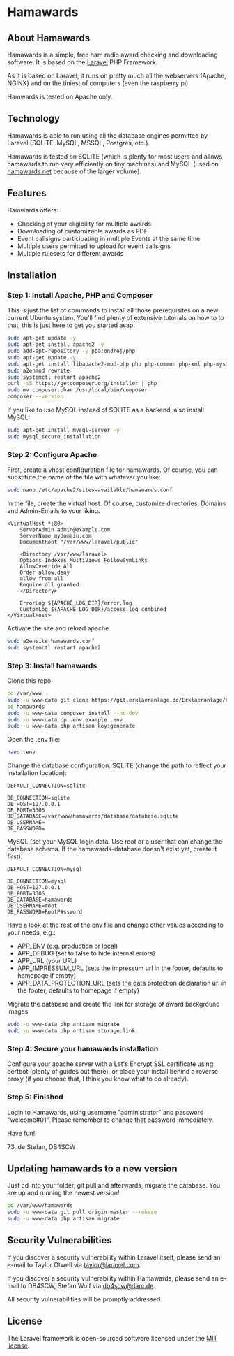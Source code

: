 # Hamawards

## About Hamawards

Hamawards is a simple, free ham radio award checking and downloading software. It is based on the [Laravel](https://laravel.com) PHP Framework.

As it is based on Laravel, it runs on pretty much all the webservers (Apache, NGINX) and on the tiniest of computers (even the raspberry pi). 

Hamwards is tested on Apache only.

## Technology

Hamawards is able to run using all the database engines permitted by Laravel (SQLITE, MySQL, MSSQL, Postgres, etc.). 

Hamawards is tested on SQLITE (which is plenty for most users and allows hamawards to run very efficiently on tiny machines) and MySQL (used on [hamawards.net](https://hamawards.net) because of the larger volume).

## Features

Hamwards offers:

- Checking of your eligibility for multiple awards
- Downloading of customizable awards as PDF
- Event callsigns participating in multiple Events at the same time
- Multiple users permitted to upload for event callsigns
- Multiple rulesets for different awards

## Installation

### Step 1: Install Apache, PHP and Composer
This is just the list of commands to install all those prerequisites on a new current Ubuntu system. You'll find plenty of extensive tutorials on how to to that, this is just here to get you started asap.

```bash
sudo apt-get update -y
sudo apt-get install apache2 -y
sudo add-apt-repository -y ppa:ondrej/php
sudo apt-get update -y
sudo apt-get install libapache2-mod-php php php-common php-xml php-mysql php-gd php-opcache php-mbstring php-tokenizer php-json php-bcmath php-zip php-sqlite unzip -y
sudo a2enmod rewrite
sudo systemctl restart apache2
curl -sS https://getcomposer.org/installer | php 
sudo mv composer.phar /usr/local/bin/composer
composer --version
```

If you like to use MySQL instead of SQLITE as a backend, also install MySQL:

```bash
sudo apt-get install mysql-server -y
sudo mysql_secure_installation
```

### Step 2: Configure Apache
First, create a vhost configuration file for hamawards. Of course, you can substitute the name of the file with whatever you like:
```bash
sudo nano /etc/apache2/sites-available/hamawards.conf
```

In the file, create the virtual host. Of course, customize directories, Domains and Admin-Emails to your liking.
```
<VirtualHost *:80>
    ServerAdmin admin@example.com
    ServerName mydomain.com
    DocumentRoot "/var/www/laravel/public"

    <Directory /var/www/laravel>
    Options Indexes MultiViews FollowSymLinks
    AllowOverride All
    Order allow,deny
    allow from all
    Require all granted
    </Directory>

    ErrorLog ${APACHE_LOG_DIR}/error.log
    CustomLog ${APACHE_LOG_DIR}/access.log combined
</VirtualHost>
```

Activate the site and reload apache

```bash
sudo a2ensite hamawards.conf
sudo systemctl restart apache2
```

### Step 3: Install hamawards
Clone this repo

```bash
cd /var/www
sudo -u www-data git clone https://git.erklaeranlage.de/Erklaeranlage/hamawards.git hamawards
cd hamawards
sudo -u www-data composer install --no-dev
sudo -u www-data cp .env.example .env
sudo -u www-data php artisan key:generate
```

Open the .env file:
```bash
nano .env
```

Change the database configuration.
SQLITE (change the path to reflect your installation location):
```
DEFAULT_CONNECTION=sqlite

DB_CONNECTION=sqlite
DB_HOST=127.0.0.1
DB_PORT=3306
DB_DATABASE=/var/www/hamawards/database/database.sqlite
DB_USERNAME=
DB_PASSWORD=
```

MySQL (set your MySQL login data. Use root or a user that can change the database schema. If the hamawards-database doesn't exist yet, create it first):
```
DEFAULT_CONNECTION=mysql

DB_CONNECTION=mysql
DB_HOST=127.0.0.1
DB_PORT=3306
DB_DATABASE=hamawards
DB_USERNAME=root
DB_PASSWORD=RootP#ssword
```

Have a look at the rest of the env file and change other values according to your needs, e.g.:
- APP_ENV (e.g. production or local)
- APP_DEBUG (set to false to hide internal errors)
- APP_URL (your URL)
- APP_IMPRESSUM_URL (sets the impressum url in the footer, defaults to homepage if empty)
- APP_DATA_PROTECTION_URL (sets the data protection declaration url in the footer, defaults to homepage if empty)

Migrate the database and create the link for storage of award background images
```bash
sudo -u www-data php artisan migrate
sudo -u www-data php artisan storage:link
```

### Step 4: Secure your hamawards installation

Configure your apache server with a Let's Encrypt SSL certificate using certbot (plenty of guides out there), or place your install behind a reverse proxy (if you choose that, I think you know what to do already).

### Step 5: Finished

Login to Hamawards, using username "administrator" and password "welcome#01". Please remember to change that password immediately.

Have fun!

73, de Stefan, DB4SCW

## Updating hamawards to a new version

Just cd into your folder, git pull and afterwards, migrate the database. You are up and running the newest version!

```bash
cd /var/www/hamawards
sudo -u www-data git pull origin master --rebase
sudo -u www-data php artisan migrate
```
## Security Vulnerabilities

If you discover a security vulnerability within Laravel itself, please send an e-mail to Taylor Otwell via [taylor@laravel.com](mailto:taylor@laravel.com). 

If you discover a security vulnerability within Hamawards, please send an e-mail to DB4SCW, Stefan Wolf via [db4scw@darc.de](mailto:db4scw@darc.de). 

All security vulnerabilities will be promptly addressed.

## License

The Laravel framework is open-sourced software licensed under the [MIT license](https://opensource.org/licenses/MIT).
